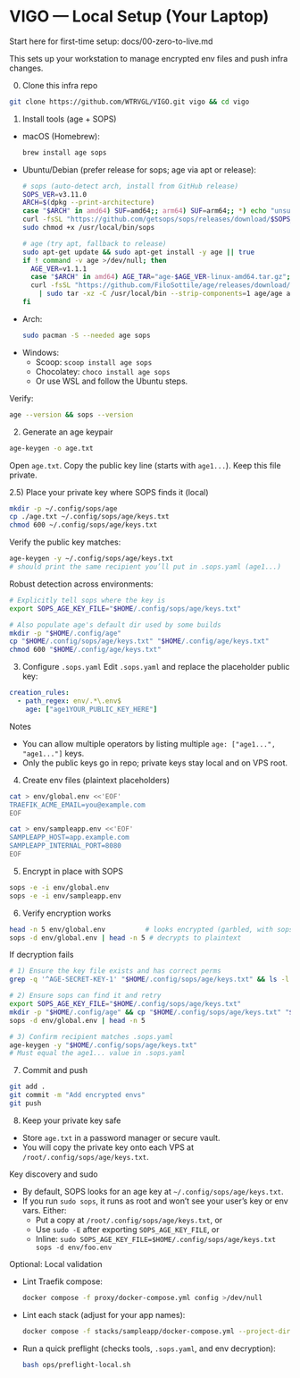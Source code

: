 # VIGO — Local Setup (Your Laptop)

Start here for first-time setup: docs/00-zero-to-live.md

This sets up your workstation to manage encrypted env files and push infra changes.

0) Clone this infra repo
```bash
git clone https://github.com/WTRVGL/VIGO.git vigo && cd vigo
```

1) Install tools (age + SOPS)
- macOS (Homebrew):
  ```bash
  brew install age sops
  ```
- Ubuntu/Debian (prefer release for sops; age via apt or release):
  ```bash
  # sops (auto-detect arch, install from GitHub release)
  SOPS_VER=v3.11.0
  ARCH=$(dpkg --print-architecture)
  case "$ARCH" in amd64) SUF=amd64;; arm64) SUF=arm64;; *) echo "unsupported arch: $ARCH"; exit 1;; esac
  curl -fsSL "https://github.com/getsops/sops/releases/download/$SOPS_VER/sops-$SOPS_VER.linux.$SUF" | sudo tee /usr/local/bin/sops >/dev/null
  sudo chmod +x /usr/local/bin/sops

  # age (try apt, fallback to release)
  sudo apt-get update && sudo apt-get install -y age || true
  if ! command -v age >/dev/null; then
    AGE_VER=v1.1.1
    case "$ARCH" in amd64) AGE_TAR="age-$AGE_VER-linux-amd64.tar.gz";; arm64) AGE_TAR="age-$AGE_VER-linux-arm64.tar.gz";; esac
    curl -fsSL "https://github.com/FiloSottile/age/releases/download/$AGE_VER/$AGE_TAR" \
      | sudo tar -xz -C /usr/local/bin --strip-components=1 age/age age/age-keygen
  fi
  ```
- Arch:
  ```bash
  sudo pacman -S --needed age sops
  ```
- Windows:
  - Scoop: `scoop install age sops`
  - Chocolatey: `choco install age sops`
  - Or use WSL and follow the Ubuntu steps.

Verify:
```bash
age --version && sops --version
```

2) Generate an age keypair
```bash
age-keygen -o age.txt
```
Open `age.txt`. Copy the public key line (starts with `age1...`). Keep this file private.

2.5) Place your private key where SOPS finds it (local)
```bash
mkdir -p ~/.config/sops/age
cp ./age.txt ~/.config/sops/age/keys.txt
chmod 600 ~/.config/sops/age/keys.txt
```
Verify the public key matches:
```bash
age-keygen -y ~/.config/sops/age/keys.txt
# should print the same recipient you’ll put in .sops.yaml (age1...)
```
Robust detection across environments:
```bash
# Explicitly tell sops where the key is
export SOPS_AGE_KEY_FILE="$HOME/.config/sops/age/keys.txt"

# Also populate age's default dir used by some builds
mkdir -p "$HOME/.config/age"
cp "$HOME/.config/sops/age/keys.txt" "$HOME/.config/age/keys.txt"
chmod 600 "$HOME/.config/age/keys.txt"
```

3) Configure `.sops.yaml`
Edit `.sops.yaml` and replace the placeholder public key:
```yaml
creation_rules:
  - path_regex: env/.*\.env$
    age: ["age1YOUR_PUBLIC_KEY_HERE"]
```

Notes
- You can allow multiple operators by listing multiple `age: ["age1...", "age1..."]` keys.
- Only the public keys go in repo; private keys stay local and on VPS root.

4) Create env files (plaintext placeholders)
```bash
cat > env/global.env <<'EOF'
TRAEFIK_ACME_EMAIL=you@example.com
EOF

cat > env/sampleapp.env <<'EOF'
SAMPLEAPP_HOST=app.example.com
SAMPLEAPP_INTERNAL_PORT=8080
EOF
```

5) Encrypt in place with SOPS
```bash
sops -e -i env/global.env
sops -e -i env/sampleapp.env
```

6) Verify encryption works
```bash
head -n 5 env/global.env          # looks encrypted (garbled, with sops metadata)
sops -d env/global.env | head -n 5 # decrypts to plaintext
```
If decryption fails
```bash
# 1) Ensure the key file exists and has correct perms
grep -q '^AGE-SECRET-KEY-1' "$HOME/.config/sops/age/keys.txt" && ls -l "$HOME/.config/sops/age/keys.txt"

# 2) Ensure sops can find it and retry
export SOPS_AGE_KEY_FILE="$HOME/.config/sops/age/keys.txt"
mkdir -p "$HOME/.config/age" && cp "$HOME/.config/sops/age/keys.txt" "$HOME/.config/age/keys.txt" && chmod 600 "$HOME/.config/age/keys.txt"
sops -d env/global.env | head -n 5

# 3) Confirm recipient matches .sops.yaml
age-keygen -y "$HOME/.config/sops/age/keys.txt"
# Must equal the age1... value in .sops.yaml
```

7) Commit and push
```bash
git add .
git commit -m "Add encrypted envs"
git push
```

8) Keep your private key safe
- Store `age.txt` in a password manager or secure vault.
- You will copy the private key onto each VPS at `/root/.config/sops/age/keys.txt`.

Key discovery and sudo
- By default, SOPS looks for an age key at `~/.config/sops/age/keys.txt`.
- If you run `sudo sops`, it runs as root and won’t see your user’s key or env vars. Either:
  - Put a copy at `/root/.config/sops/age/keys.txt`, or
  - Use `sudo -E` after exporting `SOPS_AGE_KEY_FILE`, or
  - Inline: `sudo SOPS_AGE_KEY_FILE=$HOME/.config/sops/age/keys.txt sops -d env/foo.env`

Optional: Local validation
- Lint Traefik compose:
  ```bash
  docker compose -f proxy/docker-compose.yml config >/dev/null
  ```
- Lint each stack (adjust for your app names):
  ```bash
  docker compose -f stacks/sampleapp/docker-compose.yml --project-directory . config >/dev/null
  ```
- Run a quick preflight (checks tools, `.sops.yaml`, and env decryption):
  ```bash
  bash ops/preflight-local.sh
  ```
